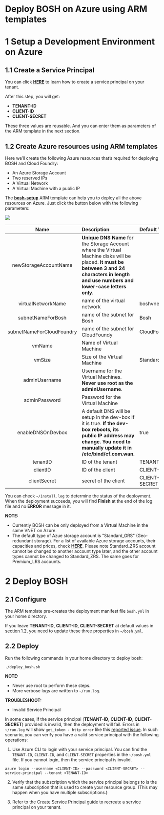 # Deploy BOSH on Azure using ARM templates

# 1 Setup a Development Environment on Azure 

## 1.1 Create a Service Principal

You can click [**HERE**](./create-service-principal.md) to learn how to create a service principal on your tenant.

After this step, you will get:

- **TENANT-ID**
- **CLIENT-ID**
- **CLIENT-SECRET** 

These three values are reusable. And you can enter them as parameters of the ARM template in the next section.

<a name="bosh_setup"></a>
## 1.2 Create Azure resources using ARM templates

Here we’ll create the following Azure resources that’s required for deploying BOSH and Cloud Foundry:

* An Azure Storage Account
* Two reserved IPs
* A Virtual Network
* A Virtual Machine with a public IP

The [**bosh-setup**](https://github.com/Azure/azure-quickstart-templates/tree/master/bosh-setup) ARM template can help you to deploy all the above resources on Azure. Just click the button below with the following parameters:

<a href="https://portal.azure.com/#create/Microsoft.Template/uri/https%3A%2F%2Fraw.githubusercontent.com%2FAzure%2Fazure-quickstart-templates%2Fmaster%2Fbosh-setup%2Fazuredeploy.json" target="_blank">
    <img src="http://azuredeploy.net/deploybutton.png"/>
</a>

| Name | Description | Default Value |
|:---------------:|:----- |:----- |
| newStorageAccountName | **Unique DNS Name** for the Storage Account where the Virtual Machine disks will be placed. **It must be between 3 and 24 characters in length and use numbers and lower-case letters only.** | |
| virtualNetworkName | name of the virtual network | boshvnet-crp |
| subnetNameForBosh  | name of the subnet for Bosh | Bosh |
| subnetNameForCloudFoundry | name of the subnet for CloudFoundy | CloudFoundry |
| vmName | Name of Virtual Machine | |
| vmSize | Size of the Virtual Machine | Standard_D1 |
| adminUsername | Username for the Virtual Machines. **Never use root as the adminUsername**. | |
| adminPassword | Password for the Virtual Machine | |
| enableDNSOnDevbox | A default DNS will be setup in the dev-box if it is true. **If the dev-box reboots, its public IP address may change. You need to manually update it in /etc/bind/cf.com.wan.** | true |
| tenantID | ID of the tenant | TENANT-ID |
| clientID | ID of the client | CLIENT-ID |
| clientSecret | secret of the client | CLIENT-SECRET |

You can check `~/install.log` to determine the status of the deployment. When the deployment succeeds, you will find **Finish** at the end of the log file and no **ERROR** message in it.

**NOTE:**

* Currently BOSH can be only deployed from a Virtual Machine in the same VNET on Azure.
* The default type of Azue storage account is "Standard_GRS" (Geo-redundant storage). For a list of available Azure storage accounts, their capacities and prices, check [**HERE**](http://azure.microsoft.com/en-us/pricing/details/storage/). Please note Standard_ZRS account cannot be changed to another account type later, and the other account types cannot be changed to Standard_ZRS. The same goes for Premium_LRS accounts.


# 2 Deploy BOSH

## 2.1 Configure

The ARM template pre-creates the deployment manifest file `bosh.yml` in your home directory.

If you leave **TENANT-ID**, **CLIENT-ID**, **CLIENT-SECRET** at default values in [section 1.2](#bosh_setup), you need to update these three properties in `~/bosh.yml`.

## 2.2 Deploy

Run the following commands in your home directory to deploy bosh:

```
./deploy_bosh.sh
```

**NOTE:**

* Never use root to perform these steps.
* More verbose logs are written to `~/run.log`.

**TROUBLESHOOT:**

* Invalid Service Principal

In some cases, if the service principal (**TENANT-ID**, **CLIENT-ID**, **CLIENT-SECRET**) provided is invalid, then the deployment will fail. Errors in `~/run.log` will show `get_token - http error` like this [reported issue](https://github.com/cloudfoundry-incubator/bosh-azure-cpi-release/issues/49). In such scenario, you can verify you have a valid service principal with the following operations:

1. Use Azure CLI to login with your service principal. You can find the `TENANT-ID`, `CLIENT-ID`, and `CLIENT-SECRET` properties in the `~/bosh.yml` file. If you cannot login, then the service principal is invalid.
```
azure login --username <CLIENT-ID> --password <CLIENT-SECRET> --service-principal --tenant <TENANT-ID>
```

2. Verify that the subscription which the service principal belongs to is the same subscription that is used to create your resource group. (This may happen when you have multiple subscriptions.)

3. Refer to the [Create Service Principal guide](./create-service-principal.md) to recreate a service principal on your tenant.
